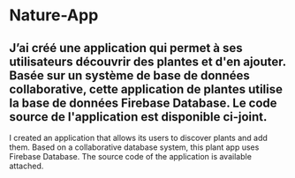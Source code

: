 # Nature-App
J’ai créé une application qui permet à ses utilisateurs découvrir des plantes et d'en ajouter. Basée sur un système de base de données collaborative, cette application de plantes utilise la base de données Firebase Database. Le code source de l'application est disponible ci-joint.
--
I created an application that allows its users to discover plants and add them. Based on a collaborative database system, this plant app uses Firebase Database. The source code of the application is available attached.
